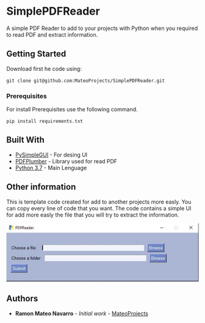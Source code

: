 # SimplePDFReader
A simple PDF Reader to add to your projects with Python when you required to read PDF and extract information. 

## Getting Started

Download first he code using:
```
git clone git@github.com:MateoProjects/SimplePDFReader.git
```

### Prerequisites

For install Prerequisites use the following command. 

```
pip install requirements.txt
```

## Built With

* [PySimpleGUI](https://pysimplegui.readthedocs.io/en/latest/) - For desing UI
* [PDFPlumber](https://github.com/jsvine/pdfplumber) - Library used for read PDF
* [Python 3.7](https://www.python.org/downloads/release/python-370/) - Main Lenguage


## Other information

This is template code created for add to another projects more easly.
You can copy every line of code that you want. The code contains a simple UI for add more easly the file that you will 
try to extract the information.

![image](images/UI_exemple.JPG)

## Authors

* **Ramon Mateo Navarro** - *Initial work* - [MateoProjects](https://github.com/MateoProjects)



